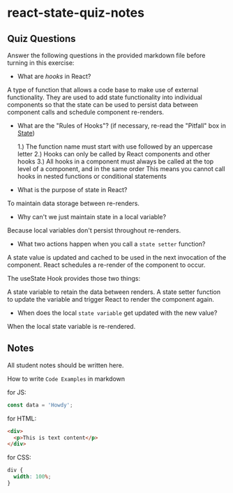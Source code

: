 # react-state-quiz-notes

## Quiz Questions

Answer the following questions in the provided markdown file before turning in this exercise:

- What are _hooks_ in React?

A type of function that allows a code base to make use of external functionality.
They are used to add state functionality into individual components so that the state can be used to persist data between component calls and schedule component re-renders.

- What are the "Rules of Hooks"? (if necessary, re-read the "Pitfall" box in [State](https://react.dev/learn/state-a-components-memory))

  1.) The function name must start with use followed by an uppercase letter
  2.) Hooks can only be called by React components and other hooks
  3.) All hooks in a component must always be called at the top level of a component, and in the same order
  This means you cannot call hooks in nested functions or conditional statements

- What is the purpose of state in React?

To maintain data storage between re-renders.

- Why can't we just maintain state in a local variable?

Because local variables don't persist throughout re-renders.

- What two actions happen when you call a `state setter` function?

A state value is updated and cached to be used in the next invocation of the component.
React schedules a re-render of the component to occur.

The useState Hook provides those two things:

A state variable to retain the data between renders.
A state setter function to update the variable and trigger React to render the component again.

- When does the local `state variable` get updated with the new value?

When the local state variable is re-rendered.

## Notes

All student notes should be written here.

How to write `Code Examples` in markdown

for JS:

```javascript
const data = 'Howdy';
```

for HTML:

```html
<div>
  <p>This is text content</p>
</div>
```

for CSS:

```css
div {
  width: 100%;
}
```
